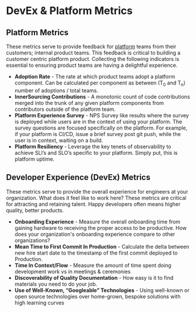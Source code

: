 # DevEx & Platform Metrics

## Platform Metrics

These metrics serve to provide feedback for [platform](https://tag-app-delivery.cncf.io/whitepapers/platforms/#what-is-a-platform) teams from their customers; internal product teams. This feedback is critical to building a customer centric platform product. Collecting the following indicators is essential to ensuring product teams are having a delightful experience.

- **Adoption Rate** - The rate at which product teams adopt a platform component. Can be calculated per component as between (T<sub>0</sub> and T<sub>n</sub>) number of adoptions / total teams.
- **InnerSourcing Contributions** - A monotonic count of code contributions merged into the trunk of any given platform components from contributors outside of the platform team.
- **Platform Experience Survey** - NPS Survey like results where the survey is deployed while users are in the context of using your platform. The survey questions are focused specifically on the platform. For example, if your platform is CI/CD, issue a brief survey post git push, while the user is in context, waiting on a build.
- **Platform Resiliency** - Leverage the key tenets of observability to achieve SLI’s and SLO’s specific to your platform. Simply put, this is platform uptime.

## Developer Experience (DevEx) Metrics

These metrics serve to provide the overall experience for engineers at your organization. What does it feel like to work here? These metrics are critical for attracting and retaining talent. Happy developers often means higher quality, better products.

- **Onboarding Experience** - Measure the overall onboarding time from gaining hardware to receiving the proper access to be productive. How does your organization's onboarding experience compare to other organizations?
- **Mean Time to First Commit In Production** - Calculate the delta between new hire start date to the timestamp of the first commit deployed to Production.
- **Time In Context/Flow** - Measure the amount of time spent doing development work vs in meetings & ceremonies
- **Discoverability of Quality Documentation** - How easy is it to find materials you need to do your job.
- **Use of Well-Known, “Googleable” Technologies** - Using well-known or open source technologies over home-grown, bespoke solutions with high learning curves
